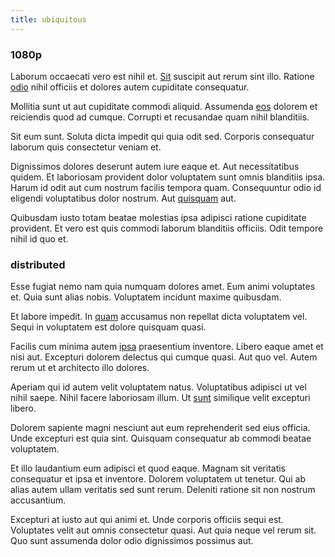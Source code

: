 ```yaml
---
title: ubiquitous
---
```


### 1080p

Laborum occaecati vero est nihil et. [Sit](/facere/eaque/principal.md) suscipit aut rerum sint illo. Ratione [odio](/earum/quo/road.md) nihil officiis et dolores autem cupiditate consequatur.

Mollitia sunt ut aut cupiditate commodi aliquid. Assumenda [eos](/aspernatur/reboot_fresh_thinking_forward.md) dolorem et reiciendis quod ad cumque. Corrupti et recusandae quam nihil blanditiis.

Sit eum sunt. Soluta dicta impedit qui quia odit sed. Corporis consequatur laborum quis consectetur veniam et.

Dignissimos dolores deserunt autem iure eaque et. Aut necessitatibus quidem. Et laboriosam provident dolor voluptatem sunt omnis blanditiis ipsa. Harum id odit aut cum nostrum facilis tempora quam. Consequuntur odio id eligendi voluptatibus dolor nostrum. Aut [quisquam](/eos/est/neque/peso_uruguayo_games__shoes_&_clothing_lari.md) aut.

Quibusdam iusto totam beatae molestias ipsa adipisci ratione cupiditate provident. Et vero est quis commodi laborum blanditiis officiis. Odit tempore nihil id quo et.

### distributed

Esse fugiat nemo nam quia numquam dolores amet. Eum animi voluptates et. Quia sunt alias nobis. Voluptatem incidunt maxime quibusdam.

Et labore impedit. In [quam](/facere/odit/junction_hack_killer.md) accusamus non repellat dicta voluptatem vel. Sequi in voluptatem est dolore quisquam quasi.

Facilis cum minima autem [ipsa](/eos/invoice_parsing.md) praesentium inventore. Libero eaque amet et nisi aut. Excepturi dolorem delectus qui cumque quasi. Aut quo vel. Autem rerum ut et architecto illo dolores.

Aperiam qui id autem velit voluptatem natus. Voluptatibus adipisci ut vel nihil saepe. Nihil facere laboriosam illum. Ut [sunt](/dolore/odio/neque/repellat/toolset.md) similique velit excepturi libero.

Dolorem sapiente magni nesciunt aut eum reprehenderit sed eius officia. Unde excepturi est quia sint. Quisquam consequatur ab commodi beatae voluptatem.

Et illo laudantium eum adipisci et quod eaque. Magnam sit veritatis consequatur et ipsa et inventore. Dolorem voluptatem ut tenetur. Qui ab alias autem ullam veritatis sed sunt rerum. Deleniti ratione sit non nostrum accusantium.

Excepturi at iusto aut qui animi et. Unde corporis officiis sequi est. Voluptates velit aut omnis consectetur quasi. Aut quia neque vel rerum sit. Quo sunt assumenda dolor odio dignissimos possimus aut.
